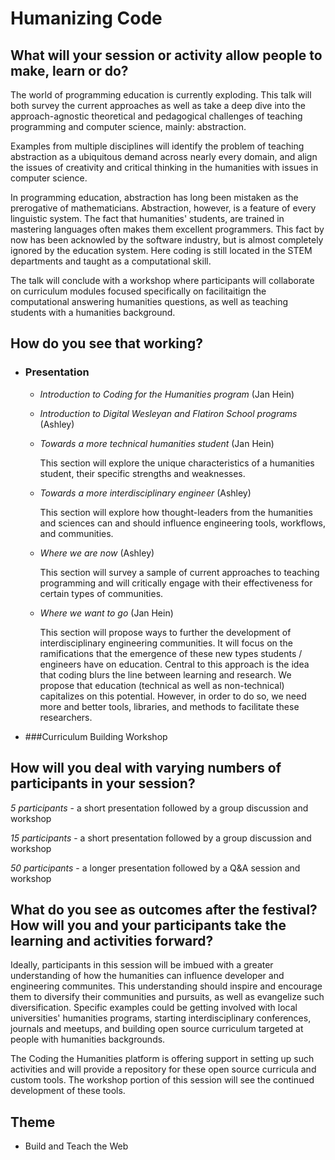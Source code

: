 Humanizing Code
===============

## What will your session or activity allow people to make, learn or do?

The world of programming education is currently exploding. 
This talk will both survey the current approaches as well 
as take a deep dive into the approach-agnostic theoretical 
and pedagogical challenges of teaching programming and computer 
science, mainly: abstraction. 

Examples from multiple disciplines will identify the problem of 
teaching abstraction as a ubiquitous demand across nearly every domain, 
and align the issues of creativity and critical thinking in the humanities 
with issues in computer science. 

In programming education, abstraction has long been mistaken as the prerogative 
of mathematicians. Abstraction, however, is a feature of every linguistic system. 
The fact that humanities' students, are trained in mastering languages often makes 
them excellent programmers. This fact by now has been acknowled by the software industry, 
but is almost completely ignored by the education system. Here coding is still 
located in the STEM departments and taught as a computational skill.

The talk will conclude with a workshop where participants will collaborate on
curriculum modules focused specifically on facilitaitign the computational answering humanities questions, as well as teaching students with a humanities background.

## How do you see that working?

- ### Presentation

  - _Introduction to Coding for the Humanities program_ (Jan Hein)

  - _Introduction to Digital Wesleyan and Flatiron School programs_ (Ashley)

  - _Towards a more technical humanities student_ (Jan Hein)
  
    This section will explore the unique characteristics of a humanities student, their specific strengths and weaknesses. 

  - _Towards a more interdisciplinary engineer_ (Ashley)

    This section will explore how thought-leaders from the humanities and sciences can and should influence engineering tools, workflows, and communities.
  
  
  - _Where we are now_ (Ashley)

    This section will survey a sample of current approaches to teaching programming and will critically engage with their effectiveness for certain types of communities.

  - _Where we want to go_ (Jan Hein)

    This section will propose ways to further the development of interdisciplinary engineering communities. It will focus on the ramifications that the emergence of these new types students / engineers have on education. Central to this approach is the idea that coding blurs the line between learning and research. We propose that education (technical as well as non-technical) capitalizes on this potential. However, in order to do so, we need more and better tools, libraries, and methods to facilitate these researchers.

- ###Curriculum Building Workshop

## How will you deal with varying numbers of participants in your session?

*5 participants* - a short presentation followed by a group discussion and workshop 

*15 participants* - a short presentation followed by a group discussion and workshop

*50 participants* - a longer presentation followed by a Q&A session and workshop

## What do you see as outcomes after the festival? How will you and your participants take the learning and activities forward? 

Ideally, participants in this session will be imbued with a greater understanding of how the humanities can influence developer and engineering communites. This understanding should inspire and encourage them to diversify their communities and pursuits, as well as evangelize such diversification. Specific examples could be getting involved with local universities' humanities programs, starting interdisciplinary conferences, journals and meetups, and building open source curriculum targeted at people with humanities backgrounds.

The Coding the Humanities platform is offering support in setting up such activities and will provide a repository for these open source curricula and custom tools. The workshop portion of this session will see the continued development of these tools.


## Theme

+ Build and Teach the Web
